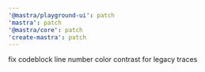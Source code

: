 ```yaml
---
'@mastra/playground-ui': patch
'mastra': patch
'@mastra/core': patch
'create-mastra': patch
---
```


fix codeblock line number color contrast for legacy traces
